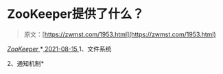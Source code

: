 <!--yml
category: 未分类
date: 0001-01-01 00:00:00
-->

# ZooKeeper提供了什么？

> 原文：[https://zwmst.com/1953.html](https://zwmst.com/1953.html)

   [ *ZooKeeper* ](https://zwmst.com/zookeeper)*[ <time datetime="2021-08-15T16:57:51+08:00"> 2021-08-15 </time> ](https://zwmst.com/1953.html)  1、文件系统

2、通知机制*